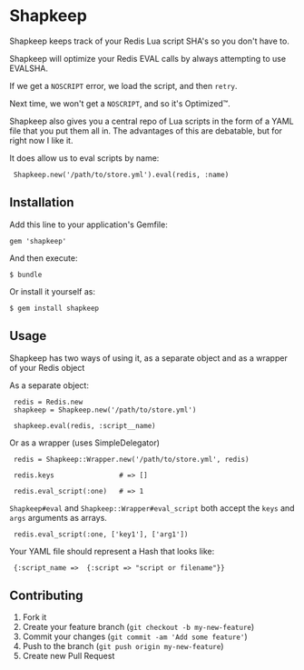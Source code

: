 # Shapkeep

Shapkeep keeps track of your Redis Lua script SHA's so you don't have to.

Shapkeep will optimize your Redis EVAL calls by always attempting to use
EVALSHA.

If we get a `NOSCRIPT` error, we load the script, and then `retry`.

Next time, we won't get a `NOSCRIPT`, and so it's Optimized™.

Shapkeep also gives you a central repo of Lua scripts in the form of a YAML
file that you put them all in. The advantages of this are debatable, but for right
now I like it.

It does allow us to eval scripts by name:

     Shapkeep.new('/path/to/store.yml').eval(redis, :name)

## Installation

Add this line to your application's Gemfile:

    gem 'shapkeep'

And then execute:

    $ bundle

Or install it yourself as:

    $ gem install shapkeep

## Usage

Shapkeep has two ways of using it, as a separate object and as a wrapper of
your Redis object

As a separate object:

     redis = Redis.new
     shapkeep = Shapkeep.new('/path/to/store.yml')

     shapkeep.eval(redis, :script__name)


Or as a wrapper (uses SimpleDelegator)

     redis = Shapkeep::Wrapper.new('/path/to/store.yml', redis)

     redis.keys                # => []

     redis.eval_script(:one)   # => 1

`Shapkeep#eval` and `Shapkeep::Wrapper#eval_script` both accept the `keys` and
`args` arguments as arrays.

     redis.eval_script(:one, ['key1'], ['arg1'])

Your YAML file should represent a Hash that looks like:

     {:script_name =>  {:script => "script or filename"}}

## Contributing

1. Fork it
2. Create your feature branch (`git checkout -b my-new-feature`)
3. Commit your changes (`git commit -am 'Add some feature'`)
4. Push to the branch (`git push origin my-new-feature`)
5. Create new Pull Request
